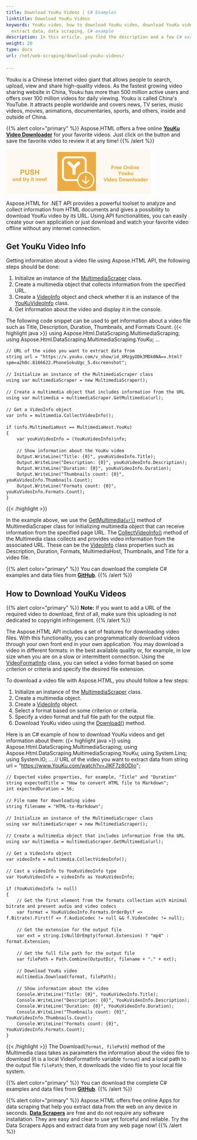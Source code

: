 ```yaml
---
title: Download YouKu Videos | C# Examples
linktitle: Download YouKu Videos
keywords: YouKu video, how to download YouKu video, download YouKu video, YouKu video info, video formats,
  extract data, data scraping, C# example
description: In this article, you find the description and a few C# examples of how to download YouKu videos using the Aspose.HTML API and get information about them.
weight: 20
type: docs
url: /net/web-scraping/download-youku-videos/

---
```


Youku is a Chinese Internet video giant that allows people to search, upload, view and share high-quality videos. As the fastest growing video sharing website in China, Youku has more than 500 million active users and offers over 100 million videos for daily viewing.  Youku is called China's YouTube. It attracts people worldwide and covers news, TV series, music videos, movies, animations, documentaries, sports, and others, inside and outside of China.

{{% alert color="primary" %}} 
Aspose.HTML offers a free online [**YouKu Video Downloader**](https://products.aspose.app/html/en/YouKu-video-downloader) for your favorite videos. Just click on the button and save the favorite video to review it at any time! 
{{% /alert %}}  

<a href="https://products.aspose.app/html/en/YouKu-video-downloader" target="_blank">![Text "Banner YouKu Video Downloader"](download-YouKu.png#center)</a>

Aspose.HTML for .NET API provides a powerful toolset to analyze and collect information from HTML documents and gives a possibility to download YouKu video by its URL.  Using API functionalities, you can easily create your own application or just download and watch your favorite video offline without any internet connection.

## **Get YouKu Video Info**

Getting information about a video file using Aspose.HTML API, the following steps should be done:

1. Initialize an instance of the [MultimediaScraper](https://apireference.aspose.com/html/net/aspose.html.datascraping.multimediascraping/multimediascraper) class.
2. Create a multimedia object that collects information from the specified  URL.
3. Create a [VideoInfo](https://apireference.aspose.com/html/net/aspose.html.datascraping.multimediascraping/videoinfo) object and check whether it is an instance of the [YouKuVideoInfo](https://apireference.aspose.com/html/net/aspose.html.datascraping.multimediascraping.youku/youkuvideoinfo) class.
4. Get information about the video and display it in the console.

The following code snippet can be used to get information about a video file such as Title, Description, Duration, Thumbnails, and Formats Count.
{{< highlight java >}}
using Aspose.Html.DataScraping.MultimediaScraping;
using Aspose.Html.DataScraping.MultimediaScraping.YouKu;
...

	// URL of the video you want to extract data from
	string url = "https://v.youku.com/v_show/id_XMzgyODk3MDk0NA==.html?spm=a2h0c.8166622.PhoneSokuUgc_5.dscreenshot";
	
	// Initialize an instance of the MultimediaScraper class 
	using var multimediaScraper = new MultimediaScraper();
	
	// Create a multimedia object that includes information from the URL 
	using var multimedia = multimediaScraper.GetMultimedia(url);
	
	// Get a VideoInfo object
	var info = multimedia.CollectVideoInfo();
	
	if (info.MultimediaHost == MultimediaHost.YouKu)
	{
	    var youKuVideoInfo = (YouKuVideoInfo)info;
	
	    // Show information about the YouKu video
	    Output.WriteLine("Title: {0}", youKuVideoInfo.Title);
	    Output.WriteLine("Description: {0}", youKuVideoInfo.Description);
	    Output.WriteLine("Duration: {0}", youKuVideoInfo.Duration);
	    Output.WriteLine("Thumbnails count: {0}", youKuVideoInfo.Thumbnails.Count);
	    Output.WriteLine("Formats count: {0}", youKuVideoInfo.Formats.Count);        
	}    
{{< /highlight >}}

In the example above, we use the [GetMultimedia(`url`)](https://apireference.aspose.com/html/net/aspose.html.datascraping.multimediascraping/multimediascraper/methods/getmultimedia) method of MultimediaScraper class for initializing multimedia object that can receive information from the specified page URL. The [CollectVideoInfo()](https://apireference.aspose.com/html/net/aspose.html.datascraping.multimediascraping/multimedia/methods/collectvideoinfo) method of the Multimedia class collects and provides video information from the associated URL. These can be the  [VideoInfo](https://apireference.aspose.com/html/net/aspose.html.datascraping.multimediascraping/videoinfo) class properties such as Description, Duration, Formats, MultimediaHost, Thumbnails, and Title for a video file. 

{{% alert color="primary" %}} 
You can download the complete C# examples and data files from [**GitHub**](https://github.com/aspose-html/Aspose.HTML-Documentation). 
{{% /alert %}}  

## **How to Download YouKu Videos**

{{% alert color="primary" %}} 
**Note:** If you want to add a URL of the required video to download, first of all, make sure this uploading is not dedicated to copyright infringement.
{{% /alert %}}

The Aspose.HTML API includes a set of features for downloading video files. With this functionality, you can programmatically download videos through your own front end in your own application. You may download a video in different formats: in the best available quality or, for example, in low size when you are on a slow or intermittent connection. Using the  [VideoFormatInfo](https://apireference.aspose.com/html/net/aspose.html.datascraping.multimediascraping/videoformatinfo) class, you can select a video format based on some criterion or criteria and specify the desired file extension.

To download a video file with Aspose.HTML, you should follow a few steps:
1. Initialize an instance of the [MultimediaScraper](https://apireference.aspose.com/html/net/aspose.html.datascraping.multimediascraping/multimediascraper) class.
2. Create a multimedia object.
3. Create a [VideoInfo](https://apireference.aspose.com/html/net/aspose.html.datascraping.multimediascraping/videoinfo) object.
4. Select a format based on some criterion or criteria. 
5. Specify a video format and full file path for the output file.
6. Download YouKu video using the [Download()](https://apireference.aspose.com/html/net/aspose.html.datascraping.multimediascraping/multimedia/methods/download) method.

Here is an C# example of how to download YouKu videos and get information about them:
{{< highlight java >}}
using Aspose.Html.DataScraping.MultimediaScraping;
using Aspose.Html.DataScraping.MultimediaScraping.YouKu;
using System.Linq;
using System.IO;
...
	// URL of the video you want to extract data from
    string url = "https://www.YouKu.com/watch?v=JlKF7z8ODIo";

    // Expected video properties, for example, "Title" and "Duration" 
    string expectedTitle = "How to convert HTML file to Markdown";
    int expectedDuration = 56;
    
    // File name for downloading video
    string filename = "HTML-to-Markdown";
    
    // Initialize an instance of the MultimediaScraper class
    using var multimediaScraper = new MultimediaScraper();
    
    // Create a multimedia object that includes information from the URL
    using var multimedia = multimediaScraper.GetMultimedia(url);
    
    // Get a VideoInfo object
    var videoInfo = multimedia.CollectVideoInfo();
    
    // Cast a videoInfo to YouKuVideoInfo type
    var YouKuVideoInfo = videoInfo as YouKuVideoInfo;
    
    if (YouKuVideoInfo != null)
    {
        // Get the first element from the formats collection with minimal bitrate and present audio and video codecs
        var format = YouKuVideoInfo.Formats.OrderBy(f => f.Bitrate).First(f => f.AudioCodec != null && f.VideoCodec != null);
    
        // Get the extension for the output file
        var ext = string.IsNullOrEmpty(format.Extension) ? "mp4" : format.Extension;
    
        // Get the full file path for the output file
        var filePath = Path.Combine(OutputDir, filename + "." + ext);
    
        // Download YouKu video
        multimedia.Download(format, filePath);
    
        // Show information about the video
        Console.WriteLine("Title: {0}", YouKuVideoInfo.Title);
        Console.WriteLine("Description: {0}", YouKuVideoInfo.Description);
        Console.WriteLine("Duration: {0}", YouKuVideoInfo.Duration);
        Console.WriteLine("Thumbnails count: {0}", YouKuVideoInfo.Thumbnails.Count);
        Console.WriteLine("Formats count: {0}", YouKuVideoInfo.Formats.Count);        
    } 
{{< /highlight >}}
The Download(`format, filePath`) method of the Multimedia class takes as parameters the information about the video file to download (it is a local VideoFormatInfo variable `format`) and a local path to the output file `filePath`; then, it downloads the video file to your local file system. 

{{% alert color="primary" %}} 
You can download the complete C# examples and data files from [**GitHub**](https://github.com/aspose-html/Aspose.HTML-Documentation). 
{{% /alert %}} 

{{% alert color="primary" %}} 
Aspose.HTML offers free online Apps for data scraping that help you extract data from the web on any device in seconds. [**Data Scrapers**](https://products.aspose.app/html/en/scrapers) are free and do not require any software installation. They are easy and clear to use yet forceful and reliable. Try the Data Scrapers Apps and extract data from any web page now!
{{% /alert %}}   









